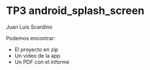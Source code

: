 # TP3 android_splash_screen
Juan Luis Scardino

Podemos encontrar:
- El proyecto en zip
- Un video de la app
- Un PDF con el informe
